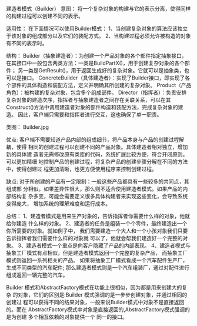 
建造者模式（Builder）
意图：
将一个复杂对象的构建与它的表示分离，使得同样的构建过程可以创建不同的表示。

适用性：
在下面情况可以使用Builder模式：
1、当创建复杂对象的算法应该独立于该对象的组成部分以及它们的装配方式。
2、当构建过程必须允许被构造的对象有不同的表示时。

结构：
Builder（抽象建造者）：为创建一个产品对象的各个部件指定抽象接口，在其接口中一般包含两类方法：一类是BuildPartX()，用于创建复杂对象的各个部件；
另一类是GetResult()，用于返回生成好的复杂对象。它就可以是抽象类，也可以是接口。
ConcreteBuilder（具体建造者）：实现了Builder接口，即实现了各个部件的具体构造和装配方法，定义并明确其所创建的复杂对象。
Product（产品角色）：被构建的复杂对象，包含多个组成部件。
Director（指挥者）：负责安排复杂对象的建造次序，指挥者与抽象建造者之间存在关联关系，可以在其Construct()方法中调用建造者对象的部件构造和装配方法，完成复杂对象的建造。
因此，客户端只需要和指挥者进行交互，这也确保了单一职责。

类图：
Builder.jpg

优点:
客户端不需要知道产品内部的组成细节，将产品本身与产品的创建过程解耦，使得
相同的创建过程可以创建不同的产品对象。具体建造者相对独立，增加新的具体建
造者无需修改原有类库的代码，系统扩展比较方便，符合开闭原则。可以更加精细
地控制产品的创建过程，将复杂产品的创建步骤分解在不同的方法中，使得创建过
程更加清晰，也更方便使用程序来控制创建过程。

缺点:
对于所创建的产品有一定限制：一般这些产品都具有一些较多的共同点，其组成部
分相似。如果差异性很大，那么则不适合使用建造者模式。如果产品的内部结构复
杂多变，可能会需要定义很多具体构建者来实现这些变化，会导致系统变得庞大，
增加系统的理解难度和运行成本。

总结：
1、建造者模式是用来生产对象的，告诉指挥者你需要什么样的对象，他就给你建造
什么样的对象。
2、建造者的任务是组装一个个零件，最终建造出一个你所需要的对象。就如例子中，
我们需要建造一个大人和一个小孩对象我们只要告诉指挥者我们需要什么样的对象就
可以了，他就会帮我们建造好一个完整的对象。
3、建造者模式一个重点是向客户隐藏了产品的内部表现。
4、建造者模式与抽象工厂模式有点相似，但是建造者模式返回一个完整的复杂产品，
而抽象工厂模式则返回一系列相关的产品。
如果将抽象工厂模式看成一个汽车配件生产厂，生成不同类型的汽车配件;
那么建造者模式则是一个汽车组装厂，通过对配件进行组成返回一辆完整的汽车。

Builder 模式和AbstractFactory模式在功能上很相似，因为都是用来创建大的复杂
的对象，它们的区别是:Builder 模式强调的是一步步创建对象，并通过相同的创建过
程可以获得不同的结果对象，一般来说Builder模式中对象不是直接返回的。而在 
AbstractFactory模式中对象是直接返回的,AbstractFactory模式强调的是为创建
多个相互依赖的对象提供一个 同一的接口。
